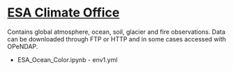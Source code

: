 # [ESA Climate Office](https://climate.esa.int/en/odp/#/dashboard)

Contains global atmosphere, ocean, soil, glacier and fire observations. Data can be downloaded through FTP or HTTP and in some cases accessed with OPeNDAP. 

- ESA_Ocean_Color.ipynb - env1.yml
